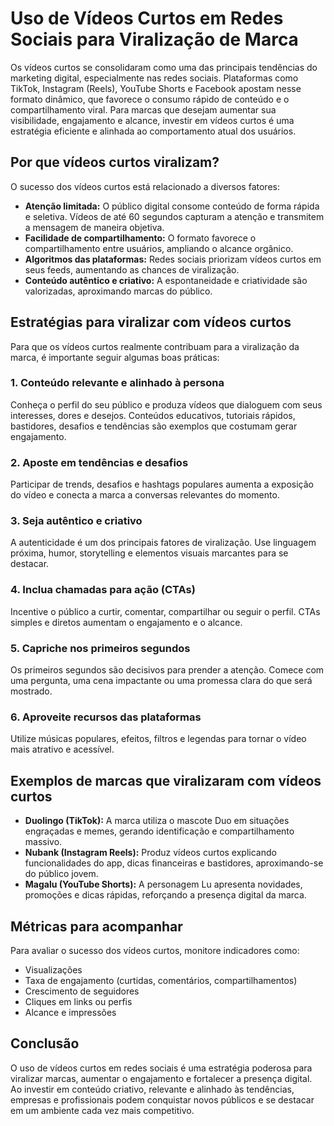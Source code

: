 # Uso de Vídeos Curtos em Redes Sociais para Viralização de Marca

Os vídeos curtos se consolidaram como uma das principais tendências do marketing digital, especialmente nas redes sociais. Plataformas como TikTok, Instagram (Reels), YouTube Shorts e Facebook apostam nesse formato dinâmico, que favorece o consumo rápido de conteúdo e o compartilhamento viral. Para marcas que desejam aumentar sua visibilidade, engajamento e alcance, investir em vídeos curtos é uma estratégia eficiente e alinhada ao comportamento atual dos usuários.

## Por que vídeos curtos viralizam?

O sucesso dos vídeos curtos está relacionado a diversos fatores:

- **Atenção limitada:** O público digital consome conteúdo de forma rápida e seletiva. Vídeos de até 60 segundos capturam a atenção e transmitem a mensagem de maneira objetiva.
- **Facilidade de compartilhamento:** O formato favorece o compartilhamento entre usuários, ampliando o alcance orgânico.
- **Algoritmos das plataformas:** Redes sociais priorizam vídeos curtos em seus feeds, aumentando as chances de viralização.
- **Conteúdo autêntico e criativo:** A espontaneidade e criatividade são valorizadas, aproximando marcas do público.

## Estratégias para viralizar com vídeos curtos

Para que os vídeos curtos realmente contribuam para a viralização da marca, é importante seguir algumas boas práticas:

### 1. **Conteúdo relevante e alinhado à persona**
Conheça o perfil do seu público e produza vídeos que dialoguem com seus interesses, dores e desejos. Conteúdos educativos, tutoriais rápidos, bastidores, desafios e tendências são exemplos que costumam gerar engajamento.

### 2. **Aposte em tendências e desafios**
Participar de trends, desafios e hashtags populares aumenta a exposição do vídeo e conecta a marca a conversas relevantes do momento.

### 3. **Seja autêntico e criativo**
A autenticidade é um dos principais fatores de viralização. Use linguagem próxima, humor, storytelling e elementos visuais marcantes para se destacar.

### 4. **Inclua chamadas para ação (CTAs)**
Incentive o público a curtir, comentar, compartilhar ou seguir o perfil. CTAs simples e diretos aumentam o engajamento e o alcance.

### 5. **Capriche nos primeiros segundos**
Os primeiros segundos são decisivos para prender a atenção. Comece com uma pergunta, uma cena impactante ou uma promessa clara do que será mostrado.

### 6. **Aproveite recursos das plataformas**
Utilize músicas populares, efeitos, filtros e legendas para tornar o vídeo mais atrativo e acessível.

## Exemplos de marcas que viralizaram com vídeos curtos

- **Duolingo (TikTok):** A marca utiliza o mascote Duo em situações engraçadas e memes, gerando identificação e compartilhamento massivo.
- **Nubank (Instagram Reels):** Produz vídeos curtos explicando funcionalidades do app, dicas financeiras e bastidores, aproximando-se do público jovem.
- **Magalu (YouTube Shorts):** A personagem Lu apresenta novidades, promoções e dicas rápidas, reforçando a presença digital da marca.

## Métricas para acompanhar

Para avaliar o sucesso dos vídeos curtos, monitore indicadores como:

- Visualizações
- Taxa de engajamento (curtidas, comentários, compartilhamentos)
- Crescimento de seguidores
- Cliques em links ou perfis
- Alcance e impressões

## Conclusão

O uso de vídeos curtos em redes sociais é uma estratégia poderosa para viralizar marcas, aumentar o engajamento e fortalecer a presença digital. Ao investir em conteúdo criativo, relevante e alinhado às tendências, empresas e profissionais podem conquistar novos públicos e se destacar em um ambiente cada vez mais competitivo.
